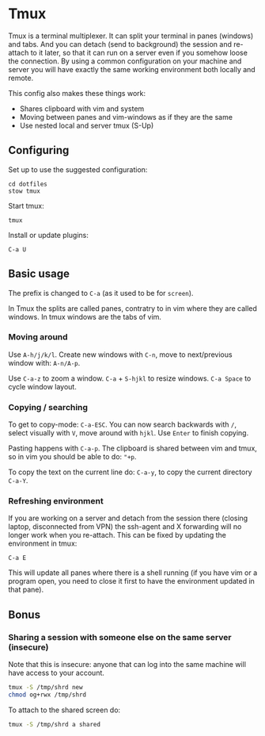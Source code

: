 # Tmux

Tmux is a terminal multiplexer. It can split your terminal in panes (windows)
and tabs. And you can detach (send to background) the session and re-attach
to it later, so that it can run on a server even if you somehow loose the
connection. By using a common configuration on your machine and server you
will have exactly the same working environment both locally and remote.

This config also makes these things work:

* Shares clipboard with vim and system
* Moving between panes and vim-windows as if they are the same
* Use nested local and server tmux (<key>S-Up</key>)

## Configuring

Set up to use the suggested configuration:

```
cd dotfiles
stow tmux
```

Start tmux:

```
tmux
```

Install or update plugins:

```
C-a U
```

## Basic usage

The prefix is changed to `C-a` (as it used to be for `screen`).

In Tmux the splits are called panes, contratry to in vim where they are
called windows. In tmux windows are the tabs of vim.

### Moving around

Use `A-h/j/k/l`. Create new windows with `C-n`, move to next/previous window with: `A-n/A-p`.

Use `C-a-z` to zoom a window. `C-a` + `S-hjkl` to resize windows. `C-a Space` to cycle window layout.

### Copying / searching

To get to copy-mode: `C-a-ESC`. You can now search backwards with `/`, select visually with `V`, move around with `hjkl`. Use `Enter` to finish copying.

Pasting happens with `C-a-p`. The clipboard is shared between vim and tmux, so in vim you should be able to do: `"+p`.

To copy the text on the current line do: `C-a-y`, to copy the current directory `C-a-Y`.

### Refreshing environment

If you are working on a server and detach from the session there (closing laptop, disconnected from VPN) the ssh-agent and X forwarding will no longer work when you re-attach. This can be fixed by updating the environment in tmux:

```
C-a E
```

This will update all panes where there is a shell running (if you have vim or
a program open, you need to close it first to have the environment updated in
that pane).

## Bonus

### Sharing a session with someone else on the same server (insecure)

Note that this is insecure: anyone that can log into the same machine will have access to your account.

```sh
tmux -S /tmp/shrd new
chmod og+rwx /tmp/shrd
```

To attach to the shared screen do:

```sh
tmux -S /tmp/shrd a shared
```

